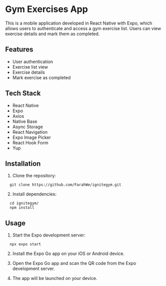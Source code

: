 # Gym Exercises App

This is a mobile application developed in React Native with Expo, which allows users to authenticate and access a gym exercise list. Users can view exercise details and mark them as completed.

## Features

- User authentication
- Exercise list view
- Exercise details
- Mark exercise as completed

## Tech Stack

- React Native
- Expo
- Axios
- Native Base
- Async Storage
- React Navigation
- Expo Image Picker
- React Hook Form
- Yup

## Installation

1. Clone the repository:

```console
  git clone https://github.com/FarahWe/ignitegym.git
```

2. Install dependencies:

```console
  cd ignitegym/
  npm install
```

## Usage

1. Start the Expo development server:

```console
  npx expo start
```

2. Install the Expo Go app on your iOS or Android device.

3. Open the Expo Go app and scan the QR code from the Expo development server.

4. The app will be launched on your device.
